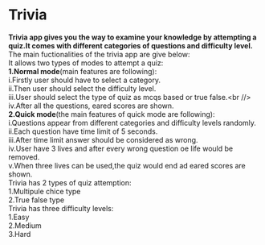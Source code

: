 # Trivia
**Trivia app gives you the way to examine your knowledge by attempting a quiz.It comes with different categories of questions and difficulty level.<br />**
The main fuctionalities of the trivia app are give below:<br />
It allows two types of modes to attempt a quiz:<br />
    **1.Normal mode**(main features are following):<br />
        i.Firstly user should have to select a category.<br />
       ii.Then user should select the difficulty level.<br />
      iii.User should select the type of quiz as mcqs based or true false.<br //>
       iv.After all the questions, eared scores are shown.<br />
    **2.Quick mode**(the main features of quick mode are following):<br />
        i.Questions appear from different categories and difficulty levels randomly.<br />
       ii.Each question have time limit of 5 seconds.<br />
      iii.After time limit answer should be considered as wrong.<br />
       iv.User have 3 lives and after every wrong question oe life would be removed.<br />
        v.When three lives can be used,the quiz would end ad eared scores are shown.<br />
Trivia has 2 types of quiz attemption:<br />
    1.Multipule chice type<br />
    2.True false type<br />
Trivia has three difficulty levels:<br />
    1.Easy<br />
    2.Medium<br />
    3.Hard<br />
